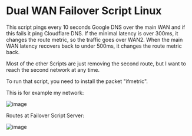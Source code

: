 # Dual WAN Failover Script Linux

This script pings every 10 seconds Google DNS over the main WAN and if this fails it ping Cloudflare DNS. 
If the minimal latency is over 300ms, it changes the route metric, so the traffic goes over WAN2.
When the main WAN latency recovers back to under 500ms, it changes the route metric back.

Most of the other Scripts are just removing the second route, but I want to reach the second network at any time.

To run that script, you need to install the packet "ifmetric".

This is for example my network:

![image](https://user-images.githubusercontent.com/10454554/123535376-c7bfe000-d723-11eb-8e9a-e65efa00d02d.png)


Routes at Failover Script Server:

![image](https://user-images.githubusercontent.com/10454554/123535583-099d5600-d725-11eb-9318-3d9f423a235e.png)


